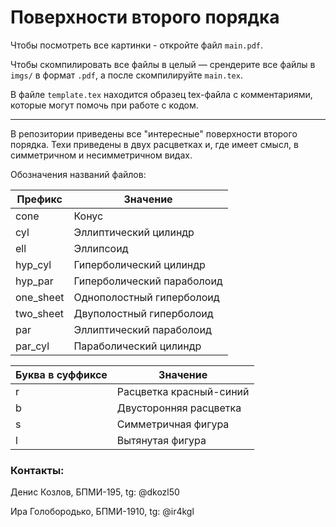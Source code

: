 # Поверхности второго порядка

Чтобы посмотреть все картинки - откройте файл `main.pdf`.

Чтобы скомпилировать все файлы в целый — срендерите все файлы в `imgs/` в формат `.pdf`, а после скомпилируйте 
`main.tex`.

В файле `template.tex` находится образец tex-файла с комментариями, которые могут помочь при работе с кодом.

---
В репозитории приведены все "интересные" поверхности второго порядка. Техи приведены в 
двух расцветках и, где имеет смысл, в симметричном и несимметричном видах. 

Обозначения названий файлов:

Префикс     | Значение
------------|----------
cone        | Конус
cyl         | Эллиптический цилиндр
ell         | Эллипсоид
hyp_cyl     | Гиперболический цилиндр 
hyp_par     | Гиперболический параболоид
one_sheet   | Однополостный гиперболоид
two_sheet   | Двуполостный гиперболоид
par         | Эллиптический параболоид
par_cyl     | Параболический цилиндр

Буква в суффиксе | Значение
---|---
r | Расцветка красный-синий
b | Двусторонняя расцветка
s | Симметричная фигура
l | Вытянутая фигура


### Контакты:

Денис Козлов, БПМИ-195, tg: @dkozl50

Ира Голобородько, БПМИ-1910, tg: @ir4kgl
